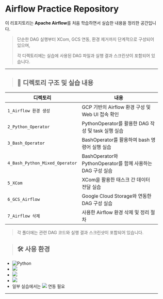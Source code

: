 # Airflow Practice Repository

이 리포지토리는 **Apache Airflow**를 처음 학습하면서 실습한 내용을 정리한 공간입니다.

> 단순한 DAG 실행부터 XCom, GCS 연동, 환경 제거까지 단계적으로 구성되어 있으며,
> 
> 각 디렉토리에는 실습에 사용된 DAG 파일과 실행 결과 스크린샷이 포함되어 있습니다.

---

> ## 📁 디렉토리 구조 및 실습 내용

| 디렉토리 | 내용 |
|----------|------|
| `1_Airflow 환경 생성` | GCP 기반의 Airflow 환경 구성 및 Web UI 접속 확인 |
| `2_Python_Operator` | PythonOperator를 활용한 DAG 작성 및 task 실행 실습 |
| `3_Bash_Operator` | BashOperator를 활용하여 bash 명령어 실행 실습 |
| `4_Bash_Python_Mixed_Operator` | BashOperator와 PythonOperator를 함께 사용하는 DAG 구성 실습 |
| `5_XCom` | XCom을 활용한 태스크 간 데이터 전달 실습 |
| `6_GCS_Airflow` | Google Cloud Storage와 연동한 DAG 구성 실습 |
| `7_Airflow 삭제` | 사용한 Airflow 환경 삭제 및 정리 절차 |

> 각 폴더에는 관련 DAG 코드와 실행 결과 스크린샷이 포함되어 있습니다.

> ## 🛠️ 사용 환경

- ![Python](https://img.shields.io/badge/Python-3776AB?style=for-the-badge&logo=python&logoColor=white)
- <img src="https://img.shields.io/badge/googlecloud-4285F4?style=for-the-badge&logo=googlecloud&logoColor=white">
- <img src="https://img.shields.io/badge/googlecloudcomposer-4285F4?style=for-the-badge&logo=googlecloudcomposer&logoColor=white">
- <img src="https://img.shields.io/badge/Airflow-017CEE?style=for-the-badge&logo=Apache-Airflow&logoColor=white">
- 일부 실습에서는 <img src="https://img.shields.io/badge/googlecloudstorage-AECBFA?style=for-the-badge&logo=googlecloudstorage&logoColor=white"> 연동 필요

---

